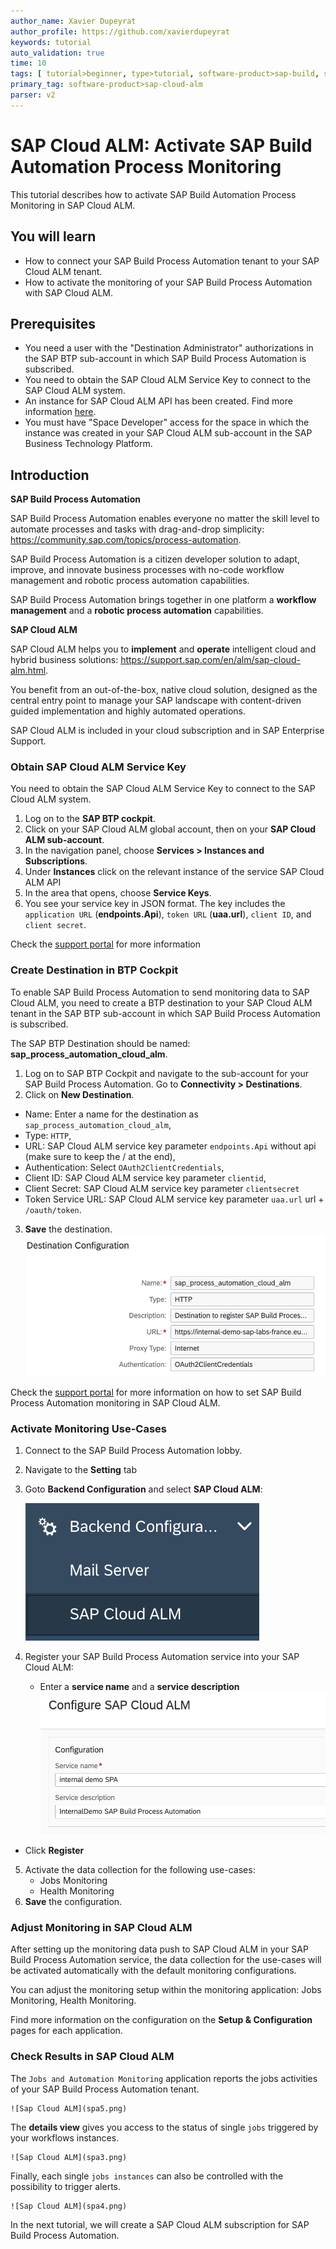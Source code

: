 ```yaml
---
author_name: Xavier Dupeyrat
author_profile: https://github.com/xavierdupeyrat
keywords: tutorial
auto_validation: true
time: 10
tags: [ tutorial>beginner, type>tutorial, software-product>sap-build, software-product>sap-build-process-automation]
primary_tag: software-product>sap-cloud-alm
parser: v2
---
```



# SAP Cloud ALM: Activate SAP Build Automation Process Monitoring
<!-- description --> This tutorial describes how to activate SAP Build Automation Process Monitoring in SAP Cloud ALM.


## You will learn
- How to connect your SAP Build Process Automation tenant to your SAP Cloud ALM tenant.
- How to activate the monitoring of your SAP Build Process Automation with SAP Cloud ALM.


## Prerequisites
- You need a user with the "Destination Administrator" authorizations in the SAP BTP sub-account in which SAP Build Process Automation is subscribed.
- You need to obtain the SAP Cloud ALM Service Key to connect to the SAP Cloud ALM system.
- An instance for SAP Cloud ALM API has been created. Find more information [here](https://support.sap.com/en/alm/sap-cloud-alm/operations/expert-portal/integration-monitoring/calm-connect.html).
- You must have "Space Developer" access for the space in which the instance was created in your SAP Cloud ALM sub-account in the SAP Business Technology Platform.



## Introduction
**SAP Build Process Automation**

SAP Build Process Automation enables everyone no matter the skill level to automate processes and tasks with drag-and-drop simplicity: https://community.sap.com/topics/process-automation.

SAP Build Process Automation is a citizen developer solution to adapt, improve, and innovate business processes with no-code workflow management and robotic process automation capabilities.

SAP Build Process Automation brings together in one platform a **workflow management** and a **robotic process automation** capabilities.

**SAP Cloud ALM**

SAP Cloud ALM helps you to **implement** and **operate** intelligent cloud and hybrid business solutions: https://support.sap.com/en/alm/sap-cloud-alm.html.

You benefit from an out-of-the-box, native cloud solution, designed as the central entry point to manage your SAP landscape with content-driven guided implementation and highly automated operations.

SAP Cloud ALM is included in your cloud subscription and in SAP Enterprise Support.



### Obtain SAP Cloud ALM Service Key

You need to obtain the SAP Cloud ALM Service Key to connect to the SAP Cloud ALM system.

1. Log on to the **SAP BTP cockpit**.
2. Click on your SAP Cloud ALM global account, then on your **SAP Cloud ALM sub-account**.
3. In the navigation panel, choose **Services > Instances and Subscriptions**.
4. Under **Instances** click on the relevant instance of the service SAP Cloud ALM API
5. In the area that opens, choose **Service Keys**.
6. You see your service key in JSON format. The key includes the `application URL` (**endpoints.Api**), `token URL` (**uaa.url**), `client ID`, and `client secret`.


Check the [support portal](https://support.sap.com/en/alm/sap-cloud-alm/operations/expert-portal/integration-monitoring/calm-connect.html) for more information



### Create Destination in BTP Cockpit
To enable SAP Build Process Automation to send monitoring data to SAP Cloud ALM, you need to create a BTP destination to your SAP Cloud ALM tenant in the SAP BTP sub-account in which SAP Build Process Automation is subscribed.

The SAP BTP Destination should be named: **sap_process_automation_cloud_alm**.

1. Log on to SAP BTP Cockpit and navigate to the sub-account for your SAP Build Process Automation.
Go to **Connectivity > Destinations**.
2. Click on **New Destination**.
- Name: Enter a name for the destination as `sap_process_automation_cloud_alm`,
- Type: `HTTP`,
- URL: SAP Cloud ALM service key parameter `endpoints.Api` without api (make sure to keep the / at the end),
- Authentication: Select `OAuth2ClientCredentials`,
- Client ID: SAP Cloud ALM service key parameter `clientid`,
- Client Secret: SAP Cloud ALM service key parameter `clientsecret`
- Token Service URL: SAP Cloud ALM service key parameter `uaa.url` url + `/oauth/token`.
3. **Save** the destination.
   ![BTP](btp1.png)

Check the [support portal](https://support.sap.com/en/alm/sap-cloud-alm/operations/expert-portal/setup-managed-services/setup-spa.html) for more information on how to set SAP Build Process Automation monitoring in SAP Cloud ALM.



### Activate Monitoring Use-Cases 
1. Connect to the SAP Build Process Automation lobby.
2. Navigate to the **Setting** tab
3. Goto **Backend Configuration** and select **SAP Cloud ALM**:
   
    ![SPA Config](spa1.png)
4. Register your SAP Build Process Automation service into your SAP Cloud ALM:
   - Enter a **service name** and a **service description**
    ![SPA](spa2.png)
-   Click **Register**
5.  Activate the data collection for the following use-cases:
    - Jobs Monitoring
    - Health Monitoring
1. **Save** the configuration.



### Adjust Monitoring in SAP Cloud ALM 
After setting up the monitoring data push to SAP Cloud ALM in your SAP Build Process Automation service, the data collection for the use-cases will be activated automatically with the default monitoring configurations. 

You can adjust the monitoring setup within the monitoring application: Jobs Monitoring, Health Monitoring.

Find more information on the configuration on the **Setup & Configuration** pages for each application. 



### Check Results in SAP Cloud ALM 
The `Jobs and Automation Monitoring` application reports the jobs activities of your SAP Build Process Automation tenant. 

    ![Sap Cloud ALM](spa5.png)

The **details view** gives you access to the status of single `jobs` triggered by your workflows instances.

    ![Sap Cloud ALM](spa3.png)

Finally, each single `jobs instances` can also be controlled with the possibility to trigger alerts.

    ![Sap Cloud ALM](spa4.png)




In the next tutorial, we will create a SAP Cloud ALM subscription for SAP Build Process Automation.


